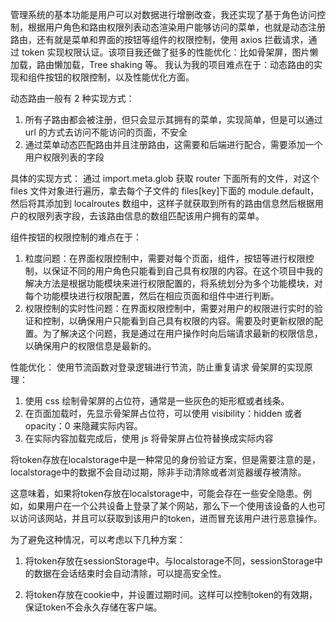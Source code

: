 管理系统的基本功能是用户可以对数据进行增删改查，我还实现了基于角色访问控制，根据用户角色和路由权限列表动态渲染用户能够访问的菜单，也就是动态注册路由，还有就是菜单和界面的按钮等组件的权限控制，使用 axios 拦截请求，通过 token 实现权限认证。该项目我还做了挺多的性能优化：比如骨架屏，图片懒加载，路由懒加载，Tree shaking 等。
我认为我的项目难点在于：动态路由的实现和组件按钮的权限控制，以及性能优化方面。

动态路由一般有 2 种实现方式：

1. 所有子路由都会被注册，但只会显示其拥有的菜单，实现简单，但是可以通过 url 的方式去访问不能访问的页面，不安全
2. 通过菜单动态匹配路由并且注册路由，这需要和后端进行配合，需要添加一个用户权限列表的字段

具体的实现方式：
通过 import.meta.glob 获取 router 下面所有的文件，对这个 files 文件对象进行遍历，拿去每个子文件的 files[key]下面的 module.default，然后将其添加到 localroutes 数组中，这样子就获取到所有的路由信息然后根据用户的权限列表字段，去该路由信息的数组匹配该用户拥有的菜单。

组件按钮的权限控制的难点在于：

1. 粒度问题：在界面权限控制中，需要对每个页面，组件，按钮等进行权限控制，以保证不同的用户角色只能看到自己具有权限的内容。在这个项目中我的解决方法是根据功能模块来进行权限配置的，将系统划分为多个功能模块，对每个功能模块进行权限配置，然后在相应页面和组件中进行判断。
2. 权限控制的实时性问题：在界面权限控制中，需要对用户的权限进行实时的验证和控制，以确保用户只能看到自己具有权限的内容。需要及时更新权限的配置。为了解决这个问题，我是通过在用户操作时向后端请求最新的权限信息，以确保用户的权限信息是最新的。

性能优化：
使用节流函数对登录逻辑进行节流，防止重复请求
骨架屏的实现原理：

1. 使用 css 绘制骨架屏的占位符，通常是一些灰色的矩形框或者线条。
2. 在页面加载时，先显示骨架屏占位符，可以使用 visibility：hidden 或者 opacity：0 来隐藏实际内容。
3. 在实际内容加载完成后，使用 js 将骨架屏占位符替换成实际内容




将token存放在localstorage中是一种常见的身份验证方案，但是需要注意的是，localstorage中的数据不会自动过期，除非手动清除或者浏览器缓存被清除。

这意味着，如果将token存放在localstorage中，可能会存在一些安全隐患。例如，如果用户在一个公共设备上登录了某个网站，那么下一个使用该设备的人也可以访问该网站，并且可以获取到该用户的token，进而冒充该用户进行恶意操作。

为了避免这种情况，可以考虑以下几种方案：

1. 将token存放在sessionStorage中。与localstorage不同，sessionStorage中的数据在会话结束时会自动清除，可以提高安全性。

2. 将token存放在cookie中，并设置过期时间。这样可以控制token的有效期，保证token不会永久存储在客户端。